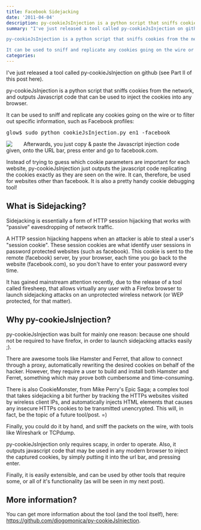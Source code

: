 ```yaml
---
title: Facebook Sidejacking
date: '2011-04-04'
description: py-cookieJsInjection is a python script that sniffs cookies from the network, and outputs Javascript code that can be used to inject the cookies into any browser.
summary: "I've just released a tool called py-cookieJsInjection on github (see Part II of this post here).

py-cookieJsInjection is a python script that sniffs cookies from the network, and outputs Javascript code that can be used to inject the cookies into any browser.

It can be used to sniff and replicate any cookies going on the wire or to filter out specific information, such as Facebook profiles"
categories:
---
```


I've just released a tool called py-cookieJsInjection on github (see Part II of this post here).

py-cookieJsInjection is a python script that sniffs cookies from the network, and outputs Javascript code that can be used to inject the cookies into any browser.

It can be used to sniff and replicate any cookies going on the wire or to filter out specific information, such as Facebook profiles:
<pre>
glow$ sudo python cookieJsInjection.py en1 -facebook
</pre>

<img src="http://media.tumblr.com/tumblr_leml9t3nfp1qevk7j.png" style="float:left;margin:0px 30px 0px 0px;" />


Afterwards, you just copy & paste the Javascript injection code given, onto the URL bar, press enter and go to facebook.com.

Instead of trying to guess which cookie parameters are important for each website, py-cookieJsInjection just outputs the javascript code replicating the cookies exactly as they are seen on the wire. It can, therefore, be used for websites other than facebook. It is also a pretty handy cookie debugging tool!

## What is Sidejacking?

Sidejacking is essentially a form of HTTP session hijacking that works with “passive” eavesdropping of network traffic.

A HTTP session hijacking happens when an attacker is able to steal a user's "session cookie". These session cookies are what identify user sessions in password protected websites (such as facebook). This cookie is sent to the remote (facebook) server, by your browser, each time you go back to the website (facebook.com), so you don't have to enter your password every time.

It has gained mainstream attention recently, due to the release of a tool called firesheep, that allows virtually any user with a Firefox browser to launch sidejacking attacks on an unprotected wireless network (or WEP protected, for that matter).

## Why py-cookieJsInjection?

py-cookieJsInjection was built for mainly one reason: because one should not be required to have firefox, in order to launch sidejacking attacks easily ;).

There are awesome tools like Hamster and Ferret, that allow to connect through a proxy, automatically rewriting the desired cookies on behalf of the hacker. However, they require a user to build and install both Hamster and Ferret, something which may prove both cumbersome and time-consuming.

There is also CookieMonster, from Mike Perry's Epic Saga; a complex tool that takes sidejacking a bit further by tracking the HTTPs websites visited by wireless client IPs, and automatically injects HTML elements that causes any insecure HTTPs cookies to be transmitted unencrypted. This will, in fact, be the topic of a future tool/post. =)      

Finally, you could do it by hand, and sniff the packets on the wire, with tools like Wireshark or TCPdump.         

py-cookieJsInjection only requires scapy, in order to operate. Also, it outputs javascript code that may be used in any modern browser to inject the captured cookies, by simply putting it into the url bar, and pressing enter.

Finally, it is easily extensible, and can be used by other tools that require some, or all of it's functionality (as will be seen in my next post).

## More information?

You can get more information about the tool (and the tool itself), here: <https://github.com/diogomonica/py-cookieJsInjection>. 
